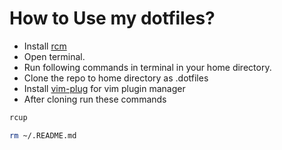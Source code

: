 # How to Use my dotfiles?

* Install [rcm](https://github.com/thoughtbot/rcm)
* Open terminal.
* Run following commands in terminal in your home directory.
* Clone the repo to home directory as .dotfiles
* Install [vim-plug](https://github.com/junegunn/vim-plug) for vim plugin manager
* After cloning run these commands
``` bash
rcup
```

``` bash
rm ~/.README.md
```
